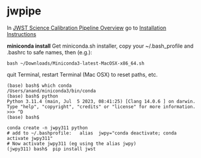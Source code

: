 # jwpipe


In 
[JWST Science Calibration Pipeline Overview](https://jwst-docs.stsci.edu/jwst-science-calibration-pipeline-overview) go to [Installation Instructions](https://jwst-pipeline.readthedocs.io/en/stable/)

**miniconda install** Get miniconda.sh installer, copy your ~/.bash_profile and .bashrc to safe names, then (e.g.):

	bash ~/Downloads/Miniconda3-latest-MacOSX-x86_64.sh
	
quit Terminal, restart Terminal (Mac OSX) to reset paths, etc.

	(base) bash$ which conda
	/Users/anand/miniconda3/bin/conda
	(base) bash$ python
	Python 3.11.4 (main, Jul  5 2023, 08:41:25) [Clang 14.0.6 ] on darwin. 
	Type "help", "copyright", "credits" or "license" for more information.
	>>> ^D
	(base) bash$

	conda create -n jwpy311 python
	# add to ~/.bashprofile:   alias  jwpy="conda deactivate; conda activate jwpy311"
	# Now activate jwpy311 (eg using the alias jwpy)
	(jwpy311) bash$  pip install jwst